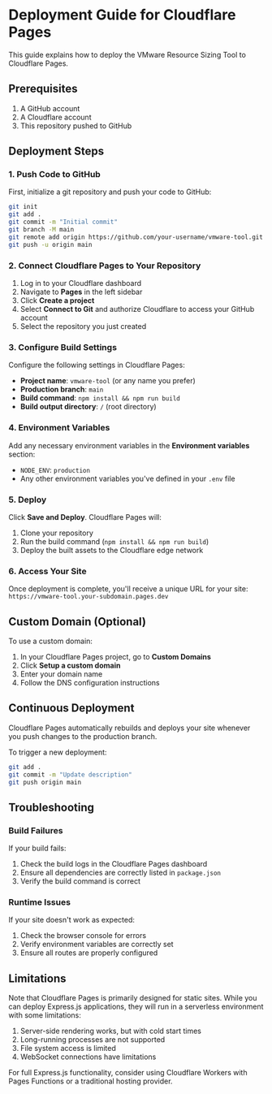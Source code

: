 # Deployment Guide for Cloudflare Pages

This guide explains how to deploy the VMware Resource Sizing Tool to Cloudflare Pages.

## Prerequisites

1. A GitHub account
2. A Cloudflare account
3. This repository pushed to GitHub

## Deployment Steps

### 1. Push Code to GitHub

First, initialize a git repository and push your code to GitHub:

```bash
git init
git add .
git commit -m "Initial commit"
git branch -M main
git remote add origin https://github.com/your-username/vmware-tool.git
git push -u origin main
```

### 2. Connect Cloudflare Pages to Your Repository

1. Log in to your Cloudflare dashboard
2. Navigate to **Pages** in the left sidebar
3. Click **Create a project**
4. Select **Connect to Git** and authorize Cloudflare to access your GitHub account
5. Select the repository you just created

### 3. Configure Build Settings

Configure the following settings in Cloudflare Pages:

- **Project name**: `vmware-tool` (or any name you prefer)
- **Production branch**: `main`
- **Build command**: `npm install && npm run build`
- **Build output directory**: `/` (root directory)

### 4. Environment Variables

Add any necessary environment variables in the **Environment variables** section:

- `NODE_ENV`: `production`
- Any other environment variables you've defined in your `.env` file

### 5. Deploy

Click **Save and Deploy**. Cloudflare Pages will:

1. Clone your repository
2. Run the build command (`npm install && npm run build`)
3. Deploy the built assets to the Cloudflare edge network

### 6. Access Your Site

Once deployment is complete, you'll receive a unique URL for your site:
`https://vmware-tool.your-subdomain.pages.dev`

## Custom Domain (Optional)

To use a custom domain:

1. In your Cloudflare Pages project, go to **Custom Domains**
2. Click **Setup a custom domain**
3. Enter your domain name
4. Follow the DNS configuration instructions

## Continuous Deployment

Cloudflare Pages automatically rebuilds and deploys your site whenever you push changes to the production branch.

To trigger a new deployment:
```bash
git add .
git commit -m "Update description"
git push origin main
```

## Troubleshooting

### Build Failures

If your build fails:

1. Check the build logs in the Cloudflare Pages dashboard
2. Ensure all dependencies are correctly listed in `package.json`
3. Verify the build command is correct

### Runtime Issues

If your site doesn't work as expected:

1. Check the browser console for errors
2. Verify environment variables are correctly set
3. Ensure all routes are properly configured

## Limitations

Note that Cloudflare Pages is primarily designed for static sites. While you can deploy Express.js applications, they will run in a serverless environment with some limitations:

1. Server-side rendering works, but with cold start times
2. Long-running processes are not supported
3. File system access is limited
4. WebSocket connections have limitations

For full Express.js functionality, consider using Cloudflare Workers with Pages Functions or a traditional hosting provider.